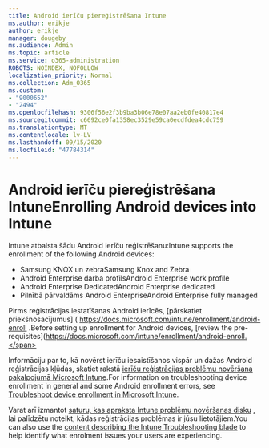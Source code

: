 ```yaml
---
title: Android ierīču piereģistrēšana Intune
ms.author: erikje
author: erikje
manager: dougeby
ms.audience: Admin
ms.topic: article
ms.service: o365-administration
ROBOTS: NOINDEX, NOFOLLOW
localization_priority: Normal
ms.collection: Adm_O365
ms.custom:
- "9000652"
- "2494"
ms.openlocfilehash: 9306f56e2f3b9ba3b06e78e07aa2eb0fe40817e4
ms.sourcegitcommit: c6692ce0fa1358ec3529e59ca0ecdfdea4cdc759
ms.translationtype: MT
ms.contentlocale: lv-LV
ms.lasthandoff: 09/15/2020
ms.locfileid: "47784314"
---
```

# <a name="enrolling-android-devices-into-intune"></a><span data-ttu-id="06c5d-102">Android ierīču piereģistrēšana Intune</span><span class="sxs-lookup"><span data-stu-id="06c5d-102">Enrolling Android devices into Intune</span></span>

<span data-ttu-id="06c5d-103">Intune atbalsta šādu Android ierīču reģistrēšanu:</span><span class="sxs-lookup"><span data-stu-id="06c5d-103">Intune supports the enrollment of the following Android devices:</span></span>
- <span data-ttu-id="06c5d-104">Samsung KNOX un zebra</span><span class="sxs-lookup"><span data-stu-id="06c5d-104">Samsung Knox and Zebra</span></span>
- <span data-ttu-id="06c5d-105">Android Enterprise darba profils</span><span class="sxs-lookup"><span data-stu-id="06c5d-105">Android Enterprise work profile</span></span>
- <span data-ttu-id="06c5d-106">Android Enterprise Dedicated</span><span class="sxs-lookup"><span data-stu-id="06c5d-106">Android Enterprise dedicated</span></span>
- <span data-ttu-id="06c5d-107">Pilnībā pārvaldāms Android Enterprise</span><span class="sxs-lookup"><span data-stu-id="06c5d-107">Android Enterprise fully managed</span></span>

<span data-ttu-id="06c5d-108">Pirms reģistrācijas iestatīšanas Android ierīcēs, [pārskatiet priekšnosacījumus] ( https://docs.microsoft.com/intune/enrollment/android-enroll .</span><span class="sxs-lookup"><span data-stu-id="06c5d-108">Before setting up enrollment for Android devices, [review the pre-requisites](https://docs.microsoft.com/intune/enrollment/android-enroll.</span></span>

<span data-ttu-id="06c5d-109">Informāciju par to, kā novērst ierīču iesaistīšanos vispār un dažas Android reģistrācijas kļūdas, skatiet rakstā [ierīču reģistrācijas problēmu novēršana pakalpojumā Microsoft Intune](https://docs.microsoft.com/intune/enrollment/troubleshoot-device-enrollment-in-intune).</span><span class="sxs-lookup"><span data-stu-id="06c5d-109">For information on troubleshooting device enrollment in general and some Android enrollment errors,  see [Troubleshoot device enrollment in Microsoft Intune](https://docs.microsoft.com/intune/enrollment/troubleshoot-device-enrollment-in-intune).</span></span>

<span data-ttu-id="06c5d-110">Varat arī izmantot [saturu, kas apraksta Intune problēmu novēršanas disku](https://docs.microsoft.com/intune/fundamentals/help-desk-operators) , lai palīdzētu noteikt, kādas reģistrācijas problēmas ir jūsu lietotājiem.</span><span class="sxs-lookup"><span data-stu-id="06c5d-110">You can also use the [content describing the Intune Troubleshooting blade](https://docs.microsoft.com/intune/fundamentals/help-desk-operators) to help identify what enrolment issues your users are experiencing.</span></span>





